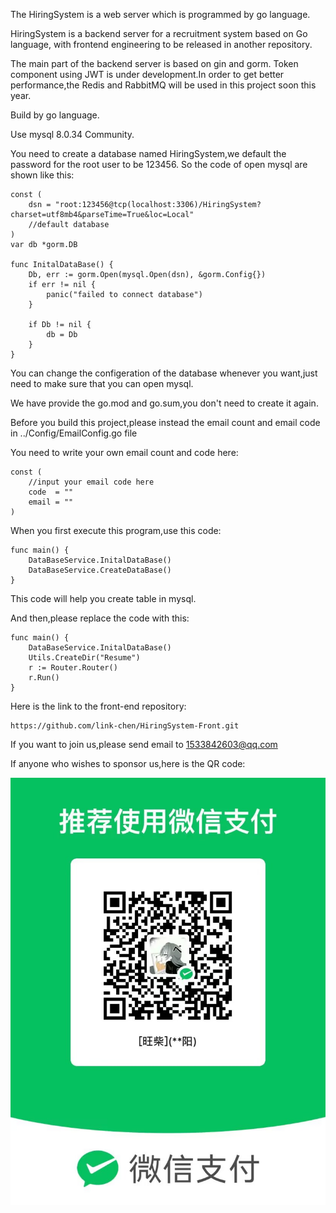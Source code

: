 The HiringSystem is a web server which is programmed by go language.

HiringSystem is a backend server for a recruitment system based on Go language, with frontend engineering to be released in another repository.

The main part of the backend server is based on gin and gorm. Token component using JWT is under development.In order to get better performance,the Redis and RabbitMQ will be used in this project soon this year.

Build by go language.

Use mysql 8.0.34 Community.

You need to create a database named HiringSystem,we default the password for the root user to be 123456. So the  code of open mysql are shown like this:

```
const (
	dsn = "root:123456@tcp(localhost:3306)/HiringSystem?charset=utf8mb4&parseTime=True&loc=Local"
	//default database
)
var db *gorm.DB

func InitalDataBase() {
	Db, err := gorm.Open(mysql.Open(dsn), &gorm.Config{})
	if err != nil {
		panic("failed to connect database")
	}

	if Db != nil {
		db = Db
	}
}
```

You can change the configeration of the database whenever you want,just need to make sure that you can open mysql.

We have provide the  go.mod and go.sum,you don't need to create it again.

Before you build this project,please instead the email count and email code in ../Config/EmailConfig.go file

You need to write your own email count and code here:

```
const (
	//input your email code here
	code  = ""
	email = ""
)
```

When you first execute this program,use this code:

```
func main() {
	DataBaseService.InitalDataBase()
	DataBaseService.CreateDataBase()
}
```

This code will help you create table in mysql.

And then,please replace the code with this:

```
func main() {
	DataBaseService.InitalDataBase()
	Utils.CreateDir("Resume")
	r := Router.Router()
	r.Run()
}
```

Here is the link to the front-end repository:

```
https://github.com/link-chen/HiringSystem-Front.git
```

If you want to join us,please send email to 1533842603@qq.com

If anyone  who wishes to sponsor us,here is the QR code:

![](./WeChat.png)
